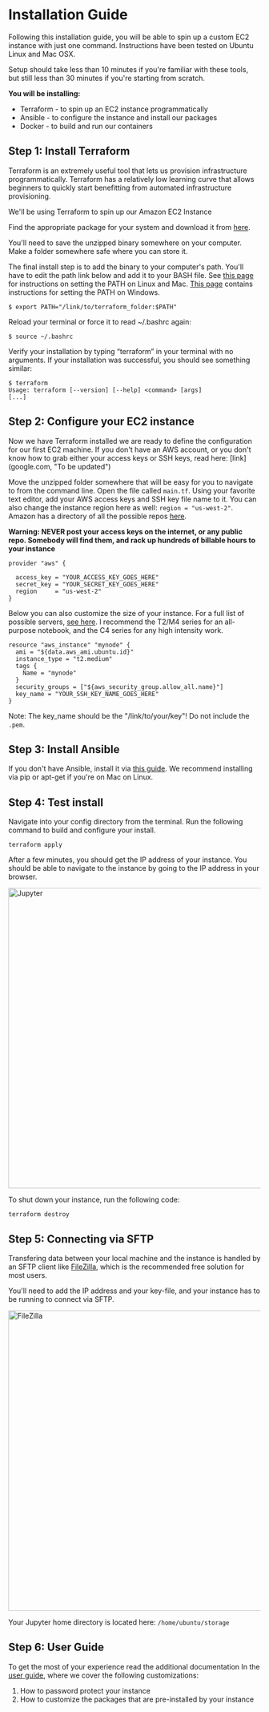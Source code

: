 # Installation Guide

Following this installation guide, you will be able to spin up a custom EC2 instance with just one command.  Instructions have been tested on Ubuntu Linux and Mac OSX.  

Setup should take less than 10 minutes if you're familiar with these tools, but still less than 30 minutes if you're starting from scratch. 

**You will be installing:**
- Terraform - to spin up an EC2 instance programmatically 
- Ansible - to configure the instance and install our packages
- Docker - to build and run our containers

## Step 1: Install Terraform

Terraform is an extremely useful tool that lets us provision infrastructure programmatically. Terraform has a relatively low learning curve that allows beginners to quickly start benefitting from automated infrastructure provisioning. 

We'll be using Terraform to spin up our Amazon EC2 Instance

Find the appropriate package for your system and download it from [here](https://www.terraform.io/intro/getting-started/install.html).

You'll need to save the unzipped binary somewhere on your computer. Make a folder somewhere safe where you can store it. 

The final install step is to add the binary to your computer's path.  You'll have to edit the path link below and add it to your BASH file.  See [this page](https://stackoverflow.com/questions/14637979/how-to-permanently-set-path-on-linux) for instructions on setting the PATH on Linux and Mac. [This page](https://stackoverflow.com/questions/1618280/where-can-i-set-path-to-make-exe-on-windows) contains instructions for setting the PATH on Windows.

```
$ export PATH="/link/to/terraform_folder:$PATH"
```

Reload your terminal or force it to read ~/.bashrc again:

```
$ source ~/.bashrc
```

Verify your installation by typing “terraform” in your terminal with no arguments. If your installation was successful, you should see something similar:
```
$ terraform 
Usage: terraform [--version] [--help] <command> [args]
[...]
```

## Step 2: Configure your EC2 instance

Now we have Terraform installed we are ready to define the configuration for our first EC2 machine. If you don't have an AWS account, or you don't know how to grab either your access keys or SSH keys, read here: [link] (google.com, "To be updated")

Move the unzipped folder somewhere that will be easy for you to navigate to from the command line.  Open the file called ```main.tf```.  Using your favorite text editor, add your AWS access keys and SSH key file name to it. You can also change the instance region here as well: ```region = "us-west-2"```.  Amazon has a directory of all the possible repos [here](http://docs.aws.amazon.com/AWSEC2/latest/UserGuide/using-regions-availability-zones.html#concepts-available-regions).

**Warning: NEVER post your access keys on the internet, or any public repo. Somebody will find them, and rack up hundreds of billable hours to your instance**

```
provider "aws" {

  access_key = "YOUR_ACCESS_KEY_GOES_HERE"
  secret_key = "YOUR_SECRET_KEY_GOES_HERE"
  region     = "us-west-2"
}
```

Below you can also customize the size of your instance.  For a full list of possible servers, [see here](https://aws.amazon.com/ec2/instance-types/ "Instance sizes").  I recommend the T2/M4 series for an all-purpose notebook, and the C4 series for any high intensity work.  

```
resource "aws_instance" "mynode" {
  ami = "${data.aws_ami.ubuntu.id}"
  instance_type = "t2.medium"
  tags {
    Name = "mynode"
  }
  security_groups = ["${aws_security_group.allow_all.name}"]
  key_name = "YOUR_SSH_KEY_NAME_GOES_HERE"
}
```
Note: The key_name should be the "/link/to/your/key"! Do not include the ```.pem```.

## Step 3: Install Ansible

If you don't have Ansible, install it via [this guide](http://docs.ansible.com/ansible/latest/intro_installation.html#installation).  We recommend installing via pip or apt-get if you're on Mac on Linux. 

## Step 4: Test install

Navigate into your config directory from the terminal.  Run the following command to build and configure your install.
```
terraform apply
```
After a few minutes, you should get the IP address of your instance.  You should be able to navigate to the instance by going to the IP address in your browser.

<img src="https://image.ibb.co/dS5sB5/Screen_Shot_2017_09_18_at_1_23_06_PM.png" alt="Jupyter" width="600">

To shut down your instance, run the following code:
```
terraform destroy
```

## Step 5: Connecting via SFTP

Transfering data between your local machine and the instance is handled by an SFTP client like [FileZilla](https://filezilla-project.org/), which is the recommended free solution for most users.

You'll need to add the IP address and your key-file, and your instance has to be running to connect via SFTP.

<img src="https://image.ibb.co/fseNdk/Screen_Shot_2017_09_18_at_1_07_22_PM.png" alt="FileZilla" width="600">

Your Jupyter home directory is located here: ```/home/ubuntu/storage```


## Step 6: User Guide

To get the most of your experience read the additional documentation In the [user guide](https://github.com/mikekosk/datascience-cloud/blob/master/USER-GUIDE.md), where we cover the following customizations:

1. How to password protect your instance
2. How to customize the packages that are pre-installed by your instance  
